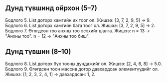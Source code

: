 ## Дунд түвшинд ойрхон (5–7)

Бодлого 5. List доторх хамгийн их тоог ол.
Жишээ: [3, 7, 2, 9, 5] → 9.
Бодлого 6. List доторх хамгийн бага тоог ол.
Жишээ: [3, 7, 2, 9, 5] → 2.
Бодлого 7. Өгөгдсөн тоо анхны тоо эсэхийг шалга.
Жишээ: n = 13 → "Анхны тоо". n = 12 → "Анхны тоо биш".

## Дунд түвшин (8–10)

Бодлого 8. List доторх бүх тооны дундажийг ол.
Жишээ: [2, 4, 6, 8] → 5.0.
Бодлого 9. Өгөгдсөн тоон массив дотор давхардсан элементүүдийг ол. Жишээ: [1, 2, 3, 2, 4, 1] → давхардсан: 1, 2.
